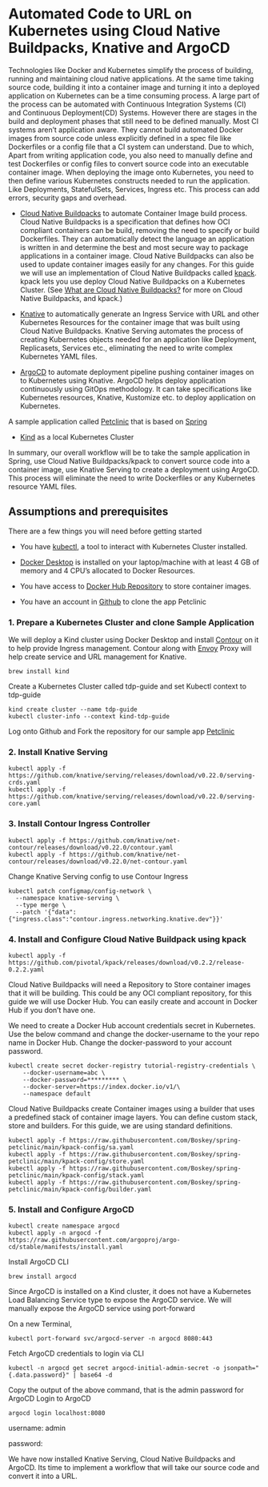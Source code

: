 # Automated Code to URL on Kubernetes using Cloud Native Buildpacks, Knative and ArgoCD
Technologies like Docker and Kubernetes simplify the process of building, running and maintaining cloud native applications. At the same time taking source code, building it into a container image and turning it into a deployed application on Kubernetes can be a time consuming process. A large part of the process can be automated with Continuous Integration Systems (CI) and Continuous Deployment(CD) Systems. However there are stages in the build and deployment phases that still need to be defined manually. Most CI systems aren’t application aware. They cannot build automated Docker images from source code unless explicitly defined in a spec file like Dockerfiles or a config file that a CI system can understand. Due to which, Apart from writing application code, you also need to manually define and test Dockerfiles or config files to convert source code into an executable container image. When deploying the image onto Kubernetes, you need to then define various Kubernetes constructs needed to run the application. Like Deployments, StatefulSets, Services, Ingress etc. This process can add errors, security gaps and overhead.


- [Cloud Native Buildpacks](https://buildpacks.io/) to automate Container Image build process. Cloud Native Buildpacks is a specification that defines how OCI compliant containers can be build, removing the need to specify or build Dockerfiles. They can automatically detect the language an application is written in and determine the best and most secure way to package applications in a container image. Cloud Native Buildpacks can also be used to update container images easily for any changes. For this guide we will use an implementation of Cloud Native Buildpacks called [kpack](https://github.com/pivotal/kpack). kpack lets you use deploy Cloud Native Buildpacks on a Kubernetes Cluster. (See [What are Cloud Native Buildpacks?](https://tanzu.vmware.com/developer/guides/cnb-what-is/) for more on Cloud Native Buildpacks, and kpack.)

- [Knative](Knative) to automatically generate an Ingress Service with URL and other Kubernetes Resources for the container image that was built using Cloud Native Buildpacks. Knative Serving automates the process of creating Kubernetes objects needed for an application like Deployment, Replicasets, Services etc., eliminating the need to write complex Kubernetes YAML files.

- [ArgoCD](https://argoproj.github.io/) to automate deployment pipeline pushing container images on to Kubernetes using Knative. ArgoCD helps deploy application continuously using GitOps methodology. It can take specifications like Kubernetes resources, Knative, Kustomize etc. to deploy application on Kubernetes.

A sample application called [Petclinic](https://github.com/Boskey/spring-petclinic) that is based on [Spring](https://spring.io/)

- [Kind](https://kind.sigs.k8s.io/) as a local Kubernetes Cluster

In summary, our overall workflow will be to take the sample application in Spring, use Cloud Native Buildpacks/kpack to convert source code into a container image, use Knative Serving to create a deployment using ArgoCD. This process will eliminate the need to write Dockerfiles or any Kubernetes resource YAML files.

## Assumptions and prerequisites
There are a few things you will need before getting started

 * You have [kubectl](https://kubernetes.io/docs/tasks/tools/), a tool to interact with Kubernetes Cluster installed.

 * [Docker Desktop](https://www.docker.com/products/docker-desktop) is installed on your laptop/machine with at least 4 GB of memory and 4 CPU’s allocated to Docker Resources.

 * You have access to [Docker Hub Repository](https://hub.docker.com/) to store container images.

 * You have an account in [Github](https://github.com/) to clone the app Petclinic

### 1. Prepare a Kubernetes Cluster and clone Sample Application

We will deploy a Kind cluster using Docker Desktop and install [Contour](https://projectcontour.io/) on it to help provide Ingress management. Contour along with [Envoy](https://www.envoyproxy.io/) Proxy will help create service and URL management for Knative.

```
brew install kind
```
Create a Kubernetes Cluster called tdp-guide and set Kubectl context to tdp-guide
```
kind create cluster --name tdp-guide
kubectl cluster-info --context kind-tdp-guide
```
Log onto Github and Fork the repository for our sample app [Petclinic](https://github.com/Boskey/spring-petclinic)

### 2. Install Knative Serving
```
kubectl apply -f https://github.com/knative/serving/releases/download/v0.22.0/serving-crds.yaml
kubectl apply -f https://github.com/knative/serving/releases/download/v0.22.0/serving-core.yaml
```
### 3. Install Contour Ingress Controller
```
kubectl apply -f https://github.com/knative/net-contour/releases/download/v0.22.0/contour.yaml
kubectl apply -f https://github.com/knative/net-contour/releases/download/v0.22.0/net-contour.yaml
```
Change Knative Serving config to use Contour Ingress
```
kubectl patch configmap/config-network \
  --namespace knative-serving \
  --type merge \
  --patch '{"data":{"ingress.class":"contour.ingress.networking.knative.dev"}}'
  ```
### 4. Install and Configure Cloud Native Buildpack using kpack
```
kubectl apply -f https://github.com/pivotal/kpack/releases/download/v0.2.2/release-0.2.2.yaml
```
Cloud Native Buildpacks will need a Repository to Store container images that it will be building. This could be any OCI compliant repository, for this guide we will use Docker Hub. You can easily create and account in Docker Hub if you don’t have one.

We need to create a Docker Hub account credentials secret in Kubernetes. Use the below command and change the docker-username to the your repo name in Docker Hub. Change the docker-password to your account password.
```
kubectl create secret docker-registry tutorial-registry-credentials \
    --docker-username=abc \
    --docker-password=********* \
    --docker-server=https://index.docker.io/v1/\
    --namespace default
```
Cloud Native Buildpacks create Container images using a builder that uses a predefined stack of container image layers. You can define custom stack, store and builders. For this guide, we are using standard definitions.

```
kubectl apply -f https://raw.githubusercontent.com/Boskey/spring-petclinic/main/kpack-config/sa.yaml
kubectl apply -f https://raw.githubusercontent.com/Boskey/spring-petclinic/main/kpack-config/store.yaml
kubectl apply -f https://raw.githubusercontent.com/Boskey/spring-petclinic/main/kpack-config/stack.yaml
kubectl apply -f https://raw.githubusercontent.com/Boskey/spring-petclinic/main/kpack-config/builder.yaml
```
### 5. Install and Configure ArgoCD
```
kubectl create namespace argocd
kubectl apply -n argocd -f https://raw.githubusercontent.com/argoproj/argo-cd/stable/manifests/install.yaml
```
Install ArgoCD CLI
```
brew install argocd
```
Since ArgoCD is installed on a Kind cluster, it does not have a Kubernetes Load Balancing Service type to expose the ArgoCD service. We will manually expose the ArgoCD service using port-forward

On a new Terminal,
```
kubectl port-forward svc/argocd-server -n argocd 8080:443
```
Fetch ArgoCD credentials to login via CLI

```
kubectl -n argocd get secret argocd-initial-admin-secret -o jsonpath="{.data.password}" | base64 -d
```
Copy the output of the above command, that is the admin password for ArgoCD Login to ArgoCD

```
argocd login localhost:8080
```
username: admin

password: <copy-paste from the command above>

We have now installed Knative Serving, Cloud Native Buildpacks and ArgoCD. Its time to implement a workflow that will take our source code and convert it into a URL.
